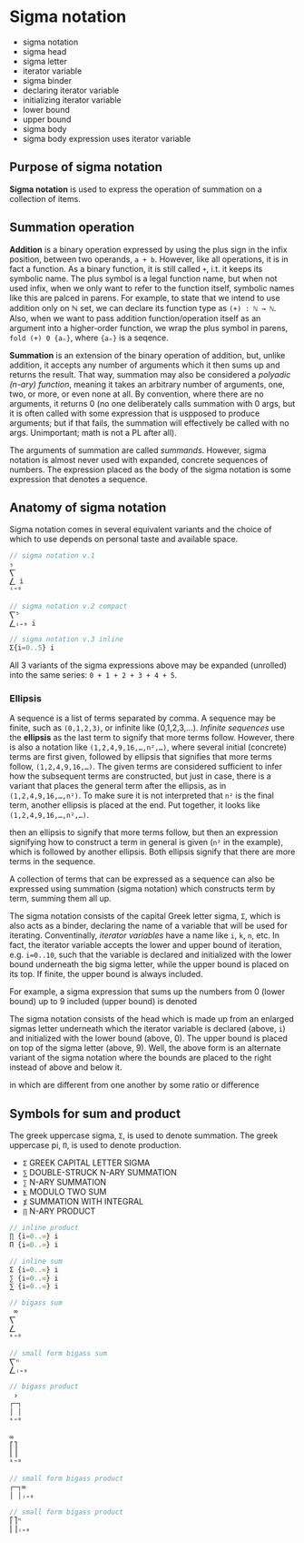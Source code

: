 # Sigma notation

- sigma notation
- sigma head
- sigma letter
- iterator variable
- sigma binder
- declaring iterator variable
- initializing iterator variable
- lower bound
- upper bound
- sigma body
- sigma body expression uses iterator variable


## Purpose of sigma notation

**Sigma notation** is used to express the operation of summation on a collection of items.

## Summation operation

**Addition** is a binary operation expressed by using the plus sign in the infix position, between two operands, `a + b`. However, like all operations, it is in fact a function. As a binary function, it is still called `+`, i.t. it keeps its symbolic name. The plus symbol is a legal function name, but when not used infix, when we only want to refer to the function itself, symbolic names like this are palced in parens. For example, to state that we intend to use addition only on ℕ set, we can declare its function type as `(+) : ℕ → ℕ`. Also, when we want to pass addition function/operation itself as an argument into a higher-order function, we wrap the plus symbol in parens, `fold (+) 0 {aₙ}`, where `{aₙ}` is a seqence.

**Summation** is an extension of the binary operation of addition, but, unlike addition, it accepts any number of arguments which it then sums up and returns the result. That way, summation may also be considered a *polyadic (n-ary) function*, meaning it takes an arbitrary number of arguments, one, two, or more, or even none at all. By convention, where there are no arguments, it returns 0 (no one deliberately calls summation with 0 args, but it is often called with some expression that is uspposed to produce arguments; but if that fails, the summation will effectively be called with no args. Unimportant; math is not a PL after all).

The arguments of summation are called *summands*. However, sigma notation is almost never used with expanded, concrete sequences of numbers. The expression placed as the body of the sigma notation is some expression that denotes a sequence.



## Anatomy of sigma notation


Sigma notation comes in several equivalent variants and the choice of which to use depends on personal taste and available space.

```js
// sigma notation v.1
₅
⎲
⎳ i
ⁱ⁼⁰

// sigma notation v.2 compact
⎲⁵
⎳ᵢ₌₀ i

// sigma notation v.3 inline
Σ{i=0..5} i
```

All 3 variants of the sigma expressions above may be expanded (unrolled) into the same series: `0 + 1 + 2 + 3 + 4 + 5`.

### Ellipsis

A sequence is a list of terms separated by comma. A sequence may be finite, such as `(0,1,2,3)`, or infinite like (0,1,2,3,…). *Infinite sequences* use the **ellipsis** as the last term to signify that more terms follow. However, there is also a notation like `(1,2,4,9,16,…,n²,…)`, where several initial (concrete) terms are first given, followed by ellipsis that signifies that more terms follow, `(1,2,4,9,16,…)`. The given terms are considered sufficient to infer how the subsequent terms are constructed, but just in case, there is a variant that places the general term after the ellipsis, as in `(1,2,4,9,16,…,n²)`. To make sure it is not interpreted that `n²` is the final term, another ellipsis is placed at the end. Put together, it looks like `(1,2,4,9,16,…,n²,…)`.

then an ellipsis to signify that more terms follow, but then an expression signifying how to construct a term in general is given (`n²` in the example), which is followed by another ellipsis. Both ellipsis signify that there are more terms in the sequence. 





A collection of terms that can be expressed as a sequence can also be expressed using summation (sigma notation) which constructs term by term, summing them all up.

The sigma notation consists of the capital Greek letter sigma, `Σ`, which is also acts as a binder, declaring the name of a variable that will be used for iterating. Conventinally, *iterator variables* have a name like `i`, `k`, `n`, etc. In fact, the iterator variable accepts the lower and upper bound of iteration, e.g. `i=0..10`, such that the variable is declared and initialized with the lower bound underneath the big sigma letter, while the upper bound is placed on its top. If finite, the upper bound is always included.

For example, a sigma expression that sums up the numbers from 0 (lower bound) up to 9 included (upper bound) is denoted


The sigma notation consists of the head which is made up from an enlarged sigmas letter underneath which the iterator variable is declared (above, `i`) and initialized with the lower bound (above, 0). The upper bound is placed on top of the sigma letter (above, 9). Well, the above form is an alternate variant of the sigma notation where the bounds are placed to the right instead of above and below it.



in which 
are different from one another  by some ratio or difference 


## Symbols for sum and product

The greek uppercase sigma, `Σ`, is used to denote summation.
The greek uppercase pi, `Π`, is used to denote production.

- `Σ` GREEK CAPITAL LETTER SIGMA
- `⅀` DOUBLE-STRUCK N-ARY SUMMATION
- `∑` N-ARY SUMMATION
- `⨊` MODULO TWO SUM
- `⨋` SUMMATION WITH INTEGRAL
- `∏` N-ARY PRODUCT

```js
// inline product
∏ {i=0..∞} i
Π {i=0..∞} i

// inline sum
Σ {i=0..∞} i
∑ {i=0..∞} i
⅀ {i=0..∞} i

// bigass sum
 ∞
⎲
⎳
ᵏ⁼⁰

// small form bigass sum
⎲ⁿ
⎳ⱼ₌₀

// bigass product
 ₃
┌─┐
│ │
ᵏ⁼⁰

∞
⎡⎤
⎢⎥
ᵏ⁼⁰

// small form bigass product
┌─┐∞
│ │ⱼ₌₀

// small form bigass product
⎡⎤ⁿ
⎢⎥ⱼ₌₀
```
